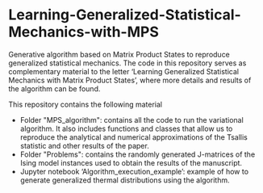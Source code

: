 # Learning-Generalized-Statistical-Mechanics-with-MPS
Generative algorithm based on Matrix Product States to reproduce generalized statistical mechanics. The code in this repository serves as complementary material to the letter ‘Learning Generalized Statistical Mechanics with Matrix Product States’, where more details and results of the algorithm can be found.

This repository contains the following material
  - Folder "MPS_algorithm": contains all the code to run the variational algorithm. It also includes functions and classes that allow us to reproduce the analytical and numerical approximations of the Tsallis statistic and other results of the paper. 
  - Folder "Problems": contains the randomly generated J-matrices of the Ising model instances used to obtain the results of the manuscript.
  - Jupyter notebook ‘Algorithm_execution_example’: example of how to generate generalized thermal distributions using the algorithm. 
